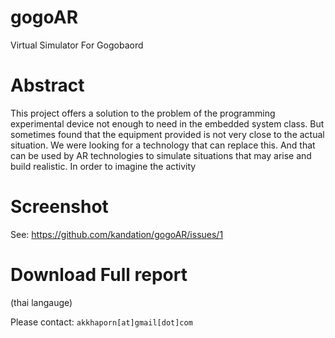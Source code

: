 # gogoAR
Virtual Simulator For Gogobaord

# Abstract
This project offers a solution to the problem of the programming experimental
device not enough to need in the embedded system class. But sometimes found that
the equipment provided is not very close to the actual situation. We were looking for
a technology that can replace this. And that can be used by AR technologies to
simulate situations that may arise and build realistic. In order to imagine the activity

# Screenshot
See: https://github.com/kandation/gogoAR/issues/1

# Download Full report
(thai langauge)

Please contact: `akkhaporn[at]gmail[dot]com`
